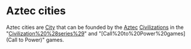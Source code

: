 # Aztec cities

Aztec cities are [City](cities) that can be founded by the [Aztec](Aztec) [Civilizations](civilization) in the "[Civilization%20%28series%29](Civilization)" and "[Call%20to%20Power%20games](Call to Power)" games.